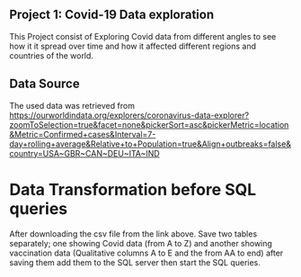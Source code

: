 ## Project 1: Covid-19 Data exploration

This Project consist of Exploring Covid data from different angles to see how it it spread over time and how it affected different regions and countries of the world.

Data Source
-----------

The used data was retrieved from https://ourworldindata.org/explorers/coronavirus-data-explorer?zoomToSelection=true&facet=none&pickerSort=asc&pickerMetric=location&Metric=Confirmed+cases&Interval=7-day+rolling+average&Relative+to+Population=true&Align+outbreaks=false&country=USA~GBR~CAN~DEU~ITA~IND


# Data Transformation before SQL queries

After downloading the csv file from the link above. Save two tables separately; one showing Covid data (from A to Z) and another showing vaccination data (Qualitative columns A to E and the from AA to end) after saving them add them to the SQL server then start the SQL queries.  


